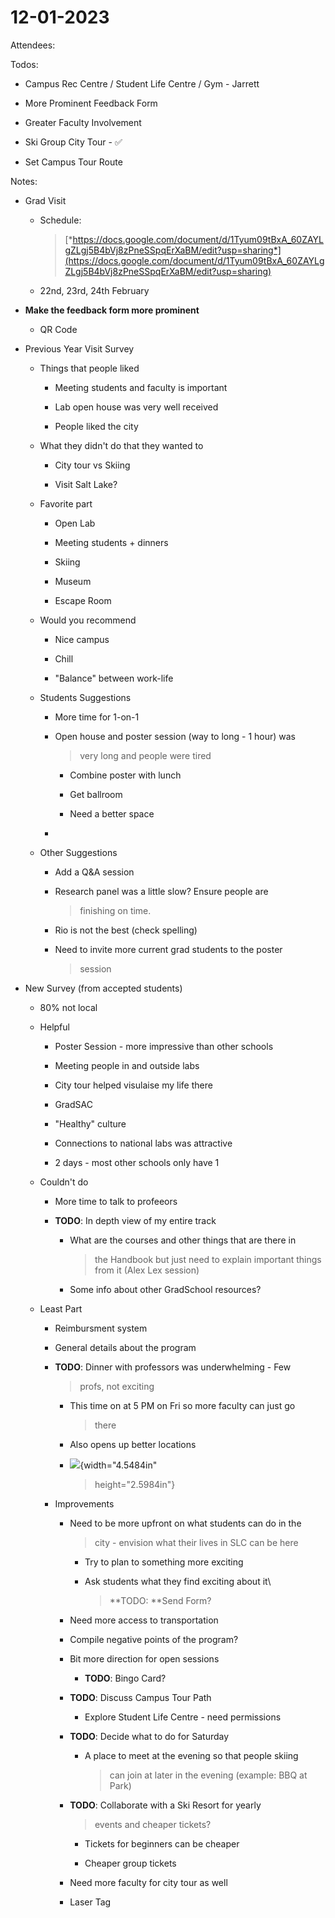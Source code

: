 # 12-01-2023

Attendees:

Todos:

-   Campus Rec Centre / Student Life Centre / Gym - Jarrett

-   More Prominent Feedback Form

-   Greater Faculty Involvement

-   Ski Group City Tour - ✅

-   Set Campus Tour Route

Notes:

-   Grad Visit

    -   Schedule:
        > [*https://docs.google.com/document/d/1Tyum09tBxA_60ZAYLgZLgj5B4bVj8zPneSSpqErXaBM/edit?usp=sharing*](https://docs.google.com/document/d/1Tyum09tBxA_60ZAYLgZLgj5B4bVj8zPneSSpqErXaBM/edit?usp=sharing)

    -   22nd, 23rd, 24th February

-   **Make the feedback form more prominent**

    -   QR Code

-   Previous Year Visit Survey

    -   Things that people liked

        -   Meeting students and faculty is important

        -   Lab open house was very well received

        -   People liked the city

    -   What they didn't do that they wanted to

        -   City tour vs Skiing

        -   Visit Salt Lake?

    -   Favorite part

        -   Open Lab

        -   Meeting students + dinners

        -   Skiing

        -   Museum

        -   Escape Room

    -   Would you recommend

        -   Nice campus

        -   Chill

        -   "Balance" between work-life

    -   Students Suggestions

        -   More time for 1-on-1

        -   Open house and poster session (way to long - 1 hour) was
            > very long and people were tired

            -   Combine poster with lunch

            -   Get ballroom

            -   Need a better space

        -   

    -   Other Suggestions

        -   Add a Q&A session

        -   Research panel was a little slow? Ensure people are
            > finishing on time.

        -   Rio is not the best (check spelling)

        -   Need to invite more current grad students to the poster
            > session

-   New Survey (from accepted students)

    -   80% not local

    -   Helpful

        -   Poster Session - more impressive than other schools

        -   Meeting people in and outside labs

        -   City tour helped visulaise my life there

        -   GradSAC

        -   "Healthy" culture

        -   Connections to national labs was attractive

        -   2 days - most other schools only have 1

    -   Couldn't do

        -   More time to talk to profeeors

        -   **TODO**: In depth view of my entire track

            -   What are the courses and other things that are there in
                > the Handbook but just need to explain important things
                > from it (Alex Lex session)

            -   Some info about other GradSchool resources?

    -   Least Part

        -   Reimbursment system

        -   General details about the program

        -   **TODO**: Dinner with professors was underwhelming - Few
            > profs, not exciting

            -   This time on at 5 PM on Fri so more faculty can just go
                > there

            -   Also opens up better locations

            -   ![](Pictures/100002010000030B000001BD87640C7401D81A3F.png){width="4.5484in"
                > height="2.5984in"}

        -   Improvements

            -   Need to be more upfront on what students can do in the
                > city - envision what their lives in SLC can be here

                -   Try to plan to something more exciting

                -   Ask students what they find exciting about it\
                    > **TODO: **Send Form?

            -   Need more access to transportation

            -   Compile negative points of the program?

            -   Bit more direction for open sessions

                -   **TODO**: Bingo Card?

            -   **TODO**: Discuss Campus Tour Path

                -   Explore Student Life Centre - need permissions

            -   **TODO**: Decide what to do for Saturday

                -   A place to meet at the evening so that people skiing
                    > can join at later in the evening (example: BBQ at
                    > Park)

            -   **TODO**: Collaborate with a Ski Resort for yearly
                > events and cheaper tickets?

                -   Tickets for beginners can be cheaper

                -   Cheaper group tickets

            -   Need more faculty for city tour as well

            -   Laser Tag

